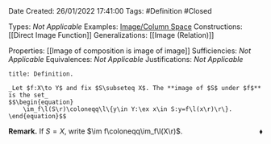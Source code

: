 <br />
<br />

Date Created: 26/01/2022 17:41:00
Tags: #Definition #Closed 

Types: _Not Applicable_
Examples: [Image/Column Space](Image;%20Column%20Space.md)
Constructions: [[Direct Image Function]]
Generalizations: [[Image (Relation)]]

Properties: [[Image of composition is image of image]]
Sufficiencies: _Not Applicable_
Equivalences: _Not Applicable_
Justifications: _Not Applicable_

``` ad-Definition
title: Definition.

_Let $f:X\to Y$ and fix $S\subseteq X$. The **image of $S$ under $f$** is the set_
$$\begin{equation}
    \im_f\l(S\r)\coloneqq\l\{y\in Y:\ex x\in S:y=f\l(x\r)\r\}.
\end{equation}$$

```

**Remark.** If $S=X$, write $\im f\coloneqq\im_f\l(X\r)$.<span style="float:right;">$\blacklozenge$</span>
